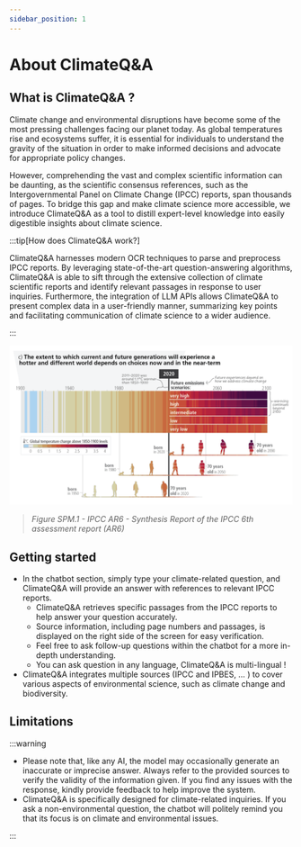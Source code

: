 ```yaml
---
sidebar_position: 1
---
```


# About ClimateQ&A

## What is ClimateQ&A ?

Climate change and environmental disruptions have become some of the most pressing challenges facing our planet today. As global temperatures rise and ecosystems suffer, it is essential for individuals to understand the gravity of the situation in order to make informed decisions and advocate for appropriate policy changes.

However, comprehending the vast and complex scientific information can be daunting, as the scientific consensus references, such as the Intergovernmental Panel on Climate Change (IPCC) reports, span thousands of pages. To bridge this gap and make climate science more accessible, we introduce ClimateQ&A as a tool to distill expert-level knowledge into easily digestible insights about climate science.


:::tip[How does ClimateQ&A work?]

ClimateQ&A harnesses modern OCR techniques to parse and preprocess IPCC reports. By leveraging state-of-the-art question-answering algorithms, ClimateQ&A is able to sift through the extensive collection of climate scientific reports and identify relevant passages in response to user inquiries. Furthermore, the integration of LLM APIs allows ClimateQ&A to present complex data in a user-friendly manner, summarizing key points and facilitating communication of climate science to a wider audience.

:::

![](ar6.png)
> *Figure SPM.1 - IPCC AR6 - Synthesis Report of the IPCC 6th assessment report (AR6)*

## Getting started
- In the chatbot section, simply type your climate-related question, and ClimateQ&A will provide an answer with references to relevant IPCC reports.
    - ClimateQ&A retrieves specific passages from the IPCC reports to help answer your question accurately.
    - Source information, including page numbers and passages, is displayed on the right side of the screen for easy verification.
    - Feel free to ask follow-up questions within the chatbot for a more in-depth understanding.
    - You can ask question in any language, ClimateQ&A is multi-lingual !
- ClimateQ&A integrates multiple sources (IPCC and IPBES, … ) to cover various aspects of environmental science, such as climate change and biodiversity.

## Limitations

:::warning

- Please note that, like any AI, the model may occasionally generate an inaccurate or imprecise answer. Always refer to the provided sources to verify the validity of the information given. If you find any issues with the response, kindly provide feedback to help improve the system.
- ClimateQ&A is specifically designed for climate-related inquiries. If you ask a non-environmental question, the chatbot will politely remind you that its focus is on climate and environmental issues.

:::